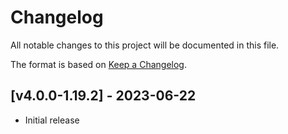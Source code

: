 # Changelog
All notable changes to this project will be documented in this file.

The format is based on [Keep a Changelog].

## [v4.0.0-1.19.2] - 2023-06-22
- Initial release

[Keep a Changelog]: https://keepachangelog.com/en/1.0.0/
